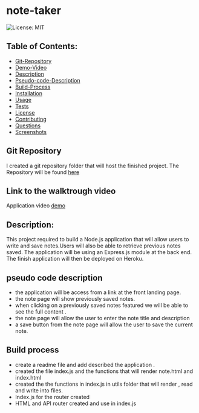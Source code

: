 # note-taker

![License: MIT](https://img.shields.io/badge/License-MIT-blue)

## Table of Contents:

- [Git-Repository](#git-repository)
- [Demo-Video](#walktrough-video)
- [Description](#description)
- [Pseudo-code-Description](#pseudo-code-description)
- [Build-Process](#build-process)
- [Installation](#installation)
- [Usage](#usage)
- [Tests](#tests)
- [License](#license)
- [Contributing](#contributing)
- [Questions](#questions)
- [Screenshots](#screenshots)

## Git Repository

I created a git repository folder that will host the finished project. The Repository will be found [here](https://github.com/pfansi/note-taker)

## Link to the walktrough video

Application video [demo]()

## Description:

This project required to build a Node.js application that will allow users to write and save notes.Users will also be able to retrieve previous notes saved.
The application will be using an Express.js module at the back end.
The finish application will then be deployed on Heroku.

## pseudo code description

- the application will be access from a link at the front landing page.
- the note page will show previously saved notes.
- when clicking on a previously saved notes featured we will be able to see the full content .
- the note page will allow the user to enter the note title and description
- a save button from the note page will allow the user to save the current note.

## Build process

- create a readme file and add described the application .
- created the file index.js and the functions that will render note.html and index.html
- created the the functions in index.js in utils folder that will render , read and write into files.
- Index.js for the router created
- HTML and API router created and use in index.js
